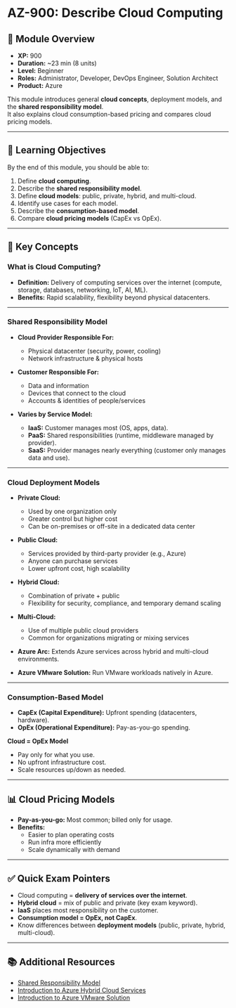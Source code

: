 # AZ-900: Describe Cloud Computing

## 📘 Module Overview
- **XP:** 900  
- **Duration:** ~23 min (8 units)  
- **Level:** Beginner  
- **Roles:** Administrator, Developer, DevOps Engineer, Solution Architect  
- **Product:** Azure  

This module introduces general **cloud concepts**, deployment models, and the **shared responsibility model**.  
It also explains cloud consumption-based pricing and compares cloud pricing models.

---

## 🎯 Learning Objectives
By the end of this module, you should be able to:
1. Define **cloud computing**.  
2. Describe the **shared responsibility model**.  
3. Define **cloud models**: public, private, hybrid, and multi-cloud.  
4. Identify use cases for each model.  
5. Describe the **consumption-based model**.  
6. Compare **cloud pricing models** (CapEx vs OpEx).

---

## 📝 Key Concepts

### What is Cloud Computing?
- **Definition:** Delivery of computing services over the internet (compute, storage, databases, networking, IoT, AI, ML).  
- **Benefits:** Rapid scalability, flexibility beyond physical datacenters.  

---

### Shared Responsibility Model
- **Cloud Provider Responsible For:**  
  - Physical datacenter (security, power, cooling)  
  - Network infrastructure & physical hosts  

- **Customer Responsible For:**  
  - Data and information  
  - Devices that connect to the cloud  
  - Accounts & identities of people/services  

- **Varies by Service Model:**  
  - **IaaS:** Customer manages most (OS, apps, data).  
  - **PaaS:** Shared responsibilities (runtime, middleware managed by provider).  
  - **SaaS:** Provider manages nearly everything (customer only manages data and use).  

---

### Cloud Deployment Models
- **Private Cloud:**  
  - Used by one organization only  
  - Greater control but higher cost  
  - Can be on-premises or off-site in a dedicated data center  

- **Public Cloud:**  
  - Services provided by third-party provider (e.g., Azure)  
  - Anyone can purchase services  
  - Lower upfront cost, high scalability  

- **Hybrid Cloud:**  
  - Combination of private + public  
  - Flexibility for security, compliance, and temporary demand scaling  

- **Multi-Cloud:**  
  - Use of multiple public cloud providers  
  - Common for organizations migrating or mixing services  

- **Azure Arc:** Extends Azure services across hybrid and multi-cloud environments.  
- **Azure VMware Solution:** Run VMware workloads natively in Azure.  

---

### Consumption-Based Model
- **CapEx (Capital Expenditure):** Upfront spending (datacenters, hardware).  
- **OpEx (Operational Expenditure):** Pay-as-you-go spending.  

**Cloud = OpEx Model**  
- Pay only for what you use.  
- No upfront infrastructure cost.  
- Scale resources up/down as needed.  

---

## 📊 Cloud Pricing Models
- **Pay-as-you-go:** Most common; billed only for usage.  
- **Benefits:**  
  - Easier to plan operating costs  
  - Run infra more efficiently  
  - Scale dynamically with demand  

---

## ✅ Quick Exam Pointers
- Cloud computing = **delivery of services over the internet**.  
- **Hybrid cloud** = mix of public and private (key exam keyword).  
- **IaaS** places most responsibility on the customer.  
- **Consumption model = OpEx, not CapEx**.  
- Know differences between **deployment models** (public, private, hybrid, multi-cloud).  

---

## 📚 Additional Resources
- [Shared Responsibility Model](https://learn.microsoft.com/azure/security/fundamentals/shared-responsibility)  
- [Introduction to Azure Hybrid Cloud Services](https://learn.microsoft.com/azure/azure-arc/overview)  
- [Introduction to Azure VMware Solution](https://learn.microsoft.com/azure/azure-vmware/overview)  
